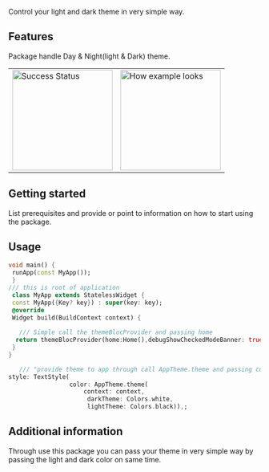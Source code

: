 <!-- 
This README describes the package. If you publish this package to pub.dev,
this README's contents appear on the landing page for your package.

For information about how to write a good package README, see the guide for
[writing package pages](https://dart.dev/guides/libraries/writing-package-pages). 

For general information about developing packages, see the Dart guide for
[creating packages](https://dart.dev/guides/libraries/create-library-packages)
and the Flutter guide for
[developing packages and plugins](https://flutter.dev/developing-packages). 
-->

Control your light and dark theme in very simple way.

## Features

Package handle Day & Night(light & Dark) theme.

<table>
  <tr>
    <td><img src="https://github.com/kartikSharma0003/shopingui/blob/master/assets/patyimh.png?raw=true" alt="Success Status" width="200"></td>
    <td><img src="https://github.com/kartikSharma0003/shopingui/blob/master/assets/patyimh.png?raw=true" alt="How example looks" width="200"></td>
  </tr>
</table>

## Getting started

List prerequisites and provide or point to information on how to
start using the package.

## Usage

```dart
void main() {
 runApp(const MyApp());
 }
/// this is root of application
 class MyApp extends StatelessWidget {
 const MyApp({Key? key}) : super(key: key);
 @override
 Widget build(BuildContext context) {
   
   /// Simple call the themeBlocProvider and passing home
  return themeBlocProvider(home:Home(),debugShowCheckedModeBanner: true  );
 }
}

   /// "provide theme to app through call AppTheme.theme and passing context,lightTheme color and darkThemeColor".
style: TextStyle(
                 color: AppTheme.theme(
                     context: context,
                      darkTheme: Colors.white, 
                      lightTheme: Colors.black)),;
```

## Additional information

 Through use this package you can pass your theme in very simple way by passing the light and dark color on same time.
